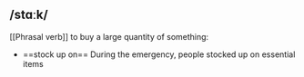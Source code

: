 ## /stɑːk/  
[[Phrasal verb]]
to buy a large quantity of something:

- ==stock up on==
During the emergency, people stocked up on essential items